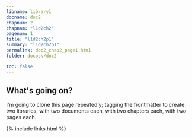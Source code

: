 ```yaml
---
libname: library1
docname: doc2
chapnum: 2
chapnam: "l1d2ch2"
pagenum: 1
title: "l1d2ch2p1"
summary: "l1d2ch2p1"
permalink: doc2_chap2_page1.html
folder: docos\/doc2

toc: false
---
```


## What's going on?

I'm going to clone this page repeatedly; tagging the frontmatter to create two libraries, with two documents each, with two chapters each, with two pages each.

{% include links.html %}